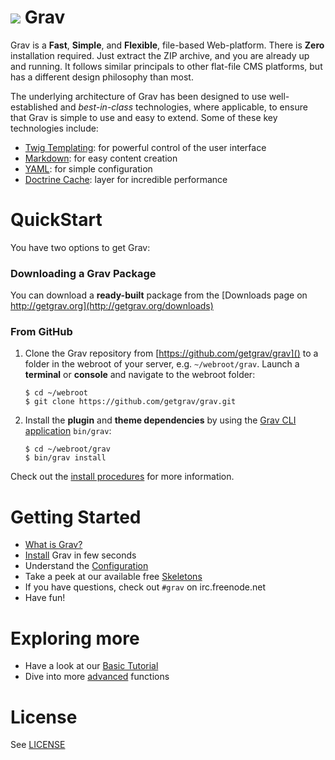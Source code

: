 ![](https://avatars1.githubusercontent.com/u/8237355?v=2&s=50) Grav
====

Grav is a **Fast**, **Simple**, and **Flexible**, file-based Web-platform.  There is **Zero** installation required.  Just extract the ZIP archive, and you are already up and running.  It follows similar principals to other flat-file CMS platforms, but has a different design philosophy than most.

The underlying architecture of Grav has been designed to use well-established and _best-in-class_ technologies, where applicable, to ensure that Grav is simple to use and easy to extend. Some of these key technologies include:

* [Twig Templating](http://twig.sensiolabs.org/): for powerful control of the user interface
* [Markdown](http://en.wikipedia.org/wiki/Markdown): for easy content creation
* [YAML](http://yaml.org): for simple configuration
* [Doctrine Cache](http://docs.doctrine-project.org/en/2.0.x/reference/caching.html): layer for incredible performance

QuickStart
==========

You have two options to get Grav:

### Downloading a Grav Package

You can download a **ready-built** package from the [Downloads page on http://getgrav.org](http://getgrav.org/downloads)

### From GitHub

1. Clone the Grav repository from [https://github.com/getgrav/grav]() to a folder in the webroot of your server, e.g. `~/webroot/grav`. Launch a **terminal** or **console** and navigate to the webroot folder:
   ```
   $ cd ~/webroot
   $ git clone https://github.com/getgrav/grav.git
   ```

2. Install the **plugin** and **theme dependencies** by using the [Grav CLI application](http://learn.getgrav.org/advanced/grav-cli) `bin/grav`:
   ```
   $ cd ~/webroot/grav
   $ bin/grav install
   ```

Check out the [install procedures](http://learn.getgrav.org/basics/installation) for more information.


Getting Started
===============
* [What is Grav?](http://learn.getgrav.org/basics/what-is-grav)
* [Install](http://learn.getgrav.org/basics/installation) Grav in few seconds
* Understand the [Configuration](http://learn.getgrav.org/basics/grav-configuration)
* Take a peek at our available free [Skeletons](http://getgrav.org/downloads/skeletons#extras)
* If you have questions, check out `#grav` on irc.freenode.net
* Have fun!

Exploring more
==============
* Have a look at our [Basic Tutorial](http://learn.getgrav.org/basics/basic-tutorial)
* Dive into more [advanced](http://learn.getgrav.org/advanced) functions

License
=======
See [LICENSE](LICENSE)
